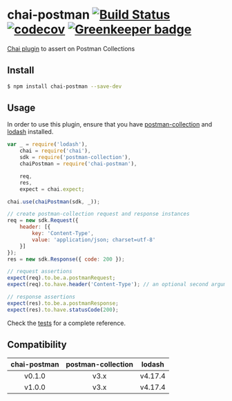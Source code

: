 # chai-postman [![Build Status](https://travis-ci.org/postmanlabs/chai-postman.svg?branch=develop)](https://travis-ci.org/postmanlabs/chai-postman) [![codecov](https://codecov.io/gh/postmanlabs/chai-postman/branch/develop/graph/badge.svg)](https://codecov.io/gh/postmanlabs/chai-postman) [![Greenkeeper badge](https://badges.greenkeeper.io/postmanlabs/chai-postman.svg)](https://greenkeeper.io/)

[Chai plugin](http://chaijs.com/api/plugins/) to assert on Postman Collections

## Install
```bash
$ npm install chai-postman --save-dev
```

## Usage
In order to use this plugin, ensure that you have [postman-collection](https://www.npmjs.com/package/postman-collection)
and [lodash](https://www.npmjs.com/package/lodash) installed.

```javascript
var _ = require('lodash'),
    chai = require('chai'),
    sdk = require('postman-collection'),
    chaiPostman = require('chai-postman'),

    req,
    res,
    expect = chai.expect;

chai.use(chaiPostman(sdk, _));

// create postman-collection request and response instances
req = new sdk.Request({
    header: [{
        key: 'Content-Type',
        value: 'application/json; charset=utf-8'
    }]
});
res = new sdk.Response({ code: 200 });

// request assertions
expect(req).to.be.a.postmanRequest;
expect(req).to.have.header('Content-Type'); // an optional second argument can also be provided to assert value

// response assertions
expect(res).to.be.a.postmanResponse;
expect(res).to.have.statusCode(200);
```

Check the [tests](https://github.com/postmanlabs/chai-postman/tree/develop/test/unit) for a complete reference.

## Compatibility

| chai-postman | postman-collection |  lodash |
|:------------:|:------------------:|:-------:|
|    v0.1.0    |        v3.x        | v4.17.4 |
|    v1.0.0    |        v3.x        | v4.17.4 |
